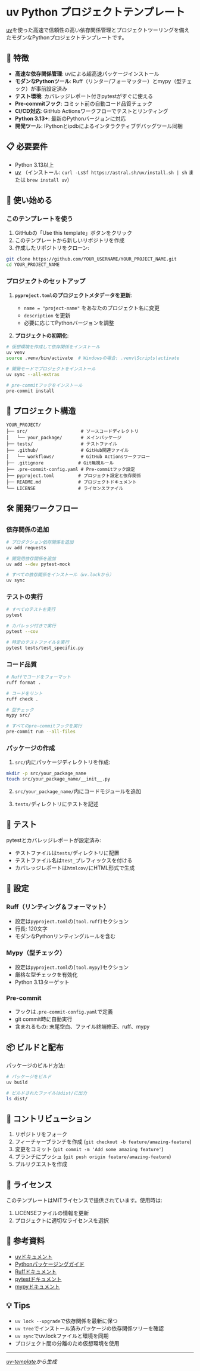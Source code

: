 # uv Python プロジェクトテンプレート

[uv](https://github.com/astral-sh/uv)を使った高速で信頼性の高い依存関係管理とプロジェクトツーリングを備えたモダンなPythonプロジェクトテンプレートです。

## 🚀 特徴

- **高速な依存関係管理**: uvによる超高速パッケージインストール
- **モダンなPythonツール**: Ruff（リンター/フォーマッター）とmypy（型チェック）が事前設定済み
- **テスト環境**: カバレッジレポート付きpytestがすぐに使える
- **Pre-commitフック**: コミット前の自動コード品質チェック
- **CI/CD対応**: GitHub Actionsワークフローでテストとリンティング
- **Python 3.13+**: 最新のPythonバージョンに対応
- **開発ツール**: IPythonとipdbによるインタラクティブデバッグツール同梱

## 📋 必要要件

- Python 3.13以上
- [uv](https://github.com/astral-sh/uv) （インストール: `curl -LsSf https://astral.sh/uv/install.sh | sh` または `brew install uv`）

## 🏁 使い始める

### このテンプレートを使う

1. GitHubの「Use this template」ボタンをクリック
2. このテンプレートから新しいリポジトリを作成
3. 作成したリポジトリをクローン:
```bash
git clone https://github.com/YOUR_USERNAME/YOUR_PROJECT_NAME.git
cd YOUR_PROJECT_NAME
```

### プロジェクトのセットアップ

1. **`pyproject.toml`のプロジェクトメタデータを更新**:
   - `name = "project-name"` をあなたのプロジェクト名に変更
   - `description` を更新
   - 必要に応じてPythonバージョンを調整

2. **プロジェクトの初期化**:
```bash
# 仮想環境を作成して依存関係をインストール
uv venv
source .venv/bin/activate  # Windowsの場合: .venv\Scripts\activate

# 開発モードでプロジェクトをインストール
uv sync --all-extras

# pre-commitフックをインストール
pre-commit install
```

## 📁 プロジェクト構造

```
YOUR_PROJECT/
├── src/                    # ソースコードディレクトリ
│   └── your_package/       # メインパッケージ
├── tests/                  # テストファイル
├── .github/                # GitHub関連ファイル
│   └── workflows/          # GitHub Actionsワークフロー
├── .gitignore             # Git無視ルール
├── .pre-commit-config.yaml # Pre-commitフック設定
├── pyproject.toml         # プロジェクト設定と依存関係
├── README.md              # プロジェクトドキュメント
└── LICENSE                # ライセンスファイル
```

## 🛠️ 開発ワークフロー

### 依存関係の追加

```bash
# プロダクション依存関係を追加
uv add requests

# 開発用依存関係を追加
uv add --dev pytest-mock

# すべての依存関係をインストール（uv.lockから）
uv sync
```

### テストの実行

```bash
# すべてのテストを実行
pytest

# カバレッジ付きで実行
pytest --cov

# 特定のテストファイルを実行
pytest tests/test_specific.py
```

### コード品質

```bash
# Ruffでコードをフォーマット
ruff format .

# コードをリント
ruff check .

# 型チェック
mypy src/

# すべてのpre-commitフックを実行
pre-commit run --all-files
```

### パッケージの作成

1. `src/`内にパッケージディレクトリを作成:
```bash
mkdir -p src/your_package_name
touch src/your_package_name/__init__.py
```

2. `src/your_package_name/`内にコードモジュールを追加

3. `tests/`ディレクトリにテストを記述

## 🧪 テスト

pytestとカバレッジレポートが設定済み:

- テストファイルは`tests/`ディレクトリに配置
- テストファイル名は`test_`プレフィックスを付ける
- カバレッジレポートは`htmlcov/`にHTML形式で生成

## 🔧 設定

### Ruff（リンティング＆フォーマット）
- 設定は`pyproject.toml`の`[tool.ruff]`セクション
- 行長: 120文字
- モダンなPythonリンティングルールを含む

### Mypy（型チェック）
- 設定は`pyproject.toml`の`[tool.mypy]`セクション
- 厳格な型チェックを有効化
- Python 3.13ターゲット

### Pre-commit
- フックは`.pre-commit-config.yaml`で定義
- git commit時に自動実行
- 含まれるもの: 末尾空白、ファイル終端修正、ruff、mypy

## 📦 ビルドと配布

パッケージのビルド方法:

```bash
# パッケージをビルド
uv build

# ビルドされたファイルはdist/に出力
ls dist/
```

## 🤝 コントリビューション

1. リポジトリをフォーク
2. フィーチャーブランチを作成 (`git checkout -b feature/amazing-feature`)
3. 変更をコミット (`git commit -m 'Add some amazing feature'`)
4. ブランチにプッシュ (`git push origin feature/amazing-feature`)
5. プルリクエストを作成

## 📄 ライセンス

このテンプレートはMITライセンスで提供されています。使用時は:
1. LICENSEファイルの情報を更新
2. プロジェクトに適切なライセンスを選択

## 🔗 参考資料

- [uvドキュメント](https://github.com/astral-sh/uv)
- [Pythonパッケージングガイド](https://packaging.python.org/)
- [Ruffドキュメント](https://docs.astral.sh/ruff/)
- [pytestドキュメント](https://docs.pytest.org/)
- [mypyドキュメント](https://mypy-lang.org/)

## 💡 Tips

- `uv lock --upgrade`で依存関係を最新に保つ
- `uv tree`でインストール済みパッケージの依存関係ツリーを確認
- `uv sync`でuv.lockファイルと環境を同期
- プロジェクト間の分離のため仮想環境を使用

---

*[uv-template](https://github.com/ikepon/uv-template)から生成*
